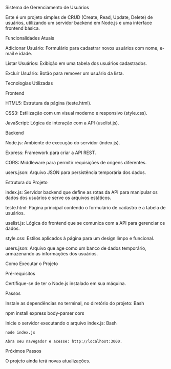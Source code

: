 Sistema de Gerenciamento de Usuários

Este é um projeto simples de CRUD (Create, Read, Update, Delete) de usuários, utilizando um servidor backend em Node.js e uma interface frontend básica.

Funcionalidades Atuais

Adicionar Usuário: Formulário para cadastrar novos usuários com nome, e-mail e idade.

 Listar Usuários: Exibição em uma tabela dos usuários cadastrados.

Excluir Usuário: Botão para remover um usuário da lista.

Tecnologias Utilizadas

Frontend

 HTML5: Estrutura da página (teste.html).

CSS3: Estilização com um visual moderno e responsivo (style.css).

JavaScript: Lógica de interação com a API (uselist.js).

Backend

  Node.js: Ambiente de execução do servidor (index.js).

  Express: Framework para criar a API REST.
  
 CORS: Middleware para permitir requisições de origens diferentes.
 
users.json: Arquivo JSON para persistência temporária dos dados.

Estrutura do Projeto

 index.js: Servidor backend que define as rotas da API para manipular os dados dos usuários e serve os arquivos estáticos.

 teste.html: Página principal contendo o formulário de cadastro e a tabela de usuários.

 uselist.js: Lógica do frontend que se comunica com a API para gerenciar os dados.

style.css: Estilos aplicados à página para um design limpo e funcional.

users.json: Arquivo que age como um banco de dados temporário, armazenando as informações dos usuários.

Como Executar o Projeto

Pré-requisitos

Certifique-se de ter o Node.js instalado em sua máquina.

Passos

 Instale as dependências no terminal, no diretório do projeto:
Bash

npm install express body-parser cors

Inicie o servidor executando o arquivo index.js:
Bash

    node index.js

    Abra seu navegador e acesse: http://localhost:3000.

Próximos Passos

O projeto ainda terá novas atualizações.
